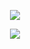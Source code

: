 <p align="center">
    <img align="center" src="https://github-readme-stats.anuraghazra1.vercel.app/api?username=xlebpushek&hide_title=true&show_icons=true&include_all_commits=true&theme=vue"/>
</p>

<p align="center">
    <img align="center" src="https://github-readme-stats.anuraghazra1.vercel.app/api/top-langs/?username=xlebpushek&hide_title=true&layout=compact&card_width=445%&langs_count=7&theme=vue"/>
</p>

